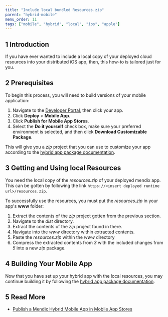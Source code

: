 ```yaml
---
title: "Include local bundled Resources.zip"
parent: "hybrid-mobile"
menu_order: 11
tags: ["mobile", "hybrid", "local", "ios", "apple"]
---
```


## 1 Introduction

If you have ever wanted to include a local copy of your deployed cloud resources into your distributed iOS app, then, this how-to is tailored just for you.

## 2 Prerequisites

To begin this process, you will need to build versions of your mobile application:

1. Navigate to the [Developer Portal](https://sprintr.home.mendix.com/index.html), then click your app.
2. Click **Deploy** > **Mobile App**.
3. Click **Publish for Mobile App Stores**.
4. Select the **Do it yourself** check box, make sure your preferred environment is selected, and then click **Download Customizable Package**.

This will give you a *zip* project that you can use to customize your app according to the [hybrid app package documentation](https://github.com/mendix/hybrid-app-template/).

## 3 Getting and Using local Resources

You need the local copy of the *resources.zip* of your deployed mendix app. This can be gotten by following the link `https://<insert deployed runtime url>/resources.zip`.

To successfully use the resources, you must put the *resources.zip* in your app's **www** folder:

1. Extract the contents of the *zip* project gotten from the previous section.
2. Navigate to the *dist* directory.
3. Extract the contents of the *zip* project found in there.
4. Navigate into the *www* directory within extracted contents.
5. Paste the *resources.zip* within the *www* directory
6. Compress the extracted contents from *3* with the included changes from *5* into a new *zip* package.

## 4 Building Your Mobile App

Now that you have set up your hybrid app with the local resources, you may continue building it by following the [hybrid app package documentation](https://github.com/mendix/hybrid-app-template/).

## 5 Read More

* [Publish a Mendix Hybrid Mobile App in Mobile App Stores](publishing-a-mendix-hybrid-mobile-app-in-mobile-app-stores)

